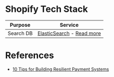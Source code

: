 # Shopify Tech Stack

| Purpose   | Service                                                                                                                                 |
|-----------|-----------------------------------------------------------------------------------------------------------------------------------------|
| Search DB | [ElasticSearch](../HLD-System-Designs/3_Databases/9_Search-Databases/ElasticSearch/Readme.md) - [Read more](https://www.elastic.co/customers/shopify) |

# References
- [10 Tips for Building Resilient Payment Systems](https://shopify.engineering/building-resilient-payment-systems)